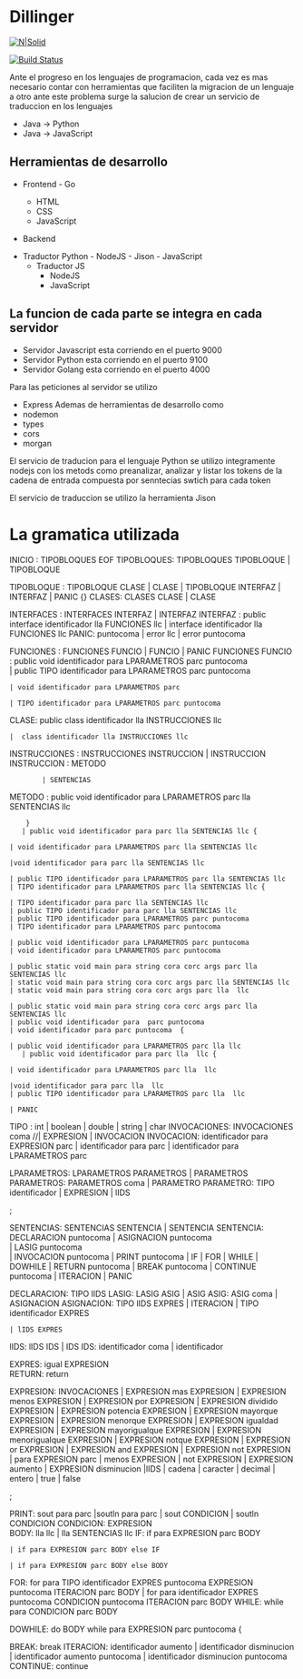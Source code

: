 # Dillinger

[![N|Solid](https://cldup.com/dTxpPi9lDf.thumb.png)](https://nodesource.com/products/nsolid)

[![Build Status](https://travis-ci.org/joemccann/dillinger.svg?branch=master)](https://travis-ci.org/joemccann/dillinger)

Ante el progreso en los lenguajes de programacion, cada vez es mas necesario contar con herramientas que faciliten la migracion de un lenguaje a otro ante este problema surge la salucion de crear un servicio de traduccion en los lenguajes

  - Java -> Python
  - Java -> JavaScript

## Herramientas de desarrollo
* Frontend
      - Go
    - HTML
    - CSS
    - JavaScript
    
 * Backend
  - Traductor Python
	      - NodeJS
	       - Jison
	       - JavaScript
      - Traductor JS
	      - NodeJS
	      - JavaScript 
## La funcion de cada parte se integra en cada servidor
- Servidor Javascript esta corriendo en el puerto 9000
- Servidor Python esta corriendo en el puerto 9100
- Servidor Golang esta corriendo en el puerto 4000

Para las peticiones al servidor se utilizo 
- Express 
Ademas de herramientas de desarrollo como 
- nodemon 
- types 
- cors 
- morgan



El servicio de traducion para el lenguaje Python se utilizo integramente nodejs
 con los metods como preanalizar, analizar y listar los tokens de la cadena de entrada compuesta por senntecias swtich para cada token

El servicio de traduccion se utilizo la herramienta Jison

# La gramatica utilizada

INICIO : TIPOBLOQUES EOF 
TIPOBLOQUES: TIPOBLOQUES TIPOBLOQUE 
| TIPOBLOQUE 

TIPOBLOQUE : TIPOBLOQUE CLASE 
        | CLASE 
	    | TIPOBLOQUE INTERFAZ
        | INTERFAZ 
        | PANIC {}
CLASES: CLASES CLASE 
    | CLASE 
   
INTERFACES : INTERFACES INTERFAZ 
        | INTERFAZ 
INTERFAZ : public interface identificador lla FUNCIONES llc 
        | interface identificador lla FUNCIONES llc 
PANIC:  puntocoma 
      | error llc
      | error puntocoma 
    

FUNCIONES : FUNCIONES FUNCIO 
              | FUNCIO 
              | PANIC FUNCIONES 
FUNCIO : public void identificador para LPARAMETROS parc puntocoma  
	| public TIPO identificador para LPARAMETROS parc puntocoma 
        
	| void identificador para LPARAMETROS parc 
    
	| TIPO identificador para LPARAMETROS parc puntocoma 

CLASE: public class identificador lla INSTRUCCIONES llc 

	|  class identificador lla INSTRUCCIONES llc 
INSTRUCCIONES : INSTRUCCIONES INSTRUCCION 
              | INSTRUCCION 
INSTRUCCION : METODO 

            | SENTENCIAS 

METODO : public void identificador para LPARAMETROS parc lla SENTENCIAS llc 
        
        }
       | public void identificador para parc lla SENTENCIAS llc {
 
	| void identificador para LPARAMETROS parc lla SENTENCIAS llc 
       
    |void identificador para parc lla SENTENCIAS llc 
      
    | public TIPO identificador para LPARAMETROS parc lla SENTENCIAS llc  
    | TIPO identificador para LPARAMETROS parc lla SENTENCIAS llc {

    | TIPO identificador para parc lla SENTENCIAS llc 
    | public TIPO identificador para parc lla SENTENCIAS llc 
	| public TIPO identificador para LPARAMETROS parc puntocoma   
    | TIPO identificador para LPARAMETROS parc puntocoma  
       
    | public void identificador para LPARAMETROS parc puntocoma   
    | void identificador para LPARAMETROS parc puntocoma 

    | public static void main para string cora corc args parc lla SENTENCIAS llc   
    | static void main para string cora corc args parc lla SENTENCIAS llc  
    | static void main para string cora corc args parc lla  llc  
 
    | public static void main para string cora corc args parc lla SENTENCIAS llc 
    | public void identificador para  parc puntocoma  
    | void identificador para parc puntocoma  {
        
    | public void identificador para LPARAMETROS parc lla llc  
       | public void identificador para parc lla  llc {

	| void identificador para LPARAMETROS parc lla  llc 
     
    |void identificador para parc lla  llc  
    | public TIPO identificador para LPARAMETROS parc lla  llc 

    | PANIC 

TIPO : int 
	| boolean 
	| double 
	| string 
	| char 
INVOCACIONES: INVOCACIONES coma 
	//| EXPRESION 
    | INVOCACION
INVOCACION:  identificador para EXPRESION parc 
| identificador para parc 
| identificador para LPARAMETROS parc 

LPARAMETROS: LPARAMETROS PARAMETROS 
	| PARAMETROS
PARAMETROS: PARAMETROS coma 
	| PARAMETRO 
PARAMETRO: TIPO identificador 
              | EXPRESION 
            | lIDS       
            
;

SENTENCIAS: SENTENCIAS SENTENCIA 
	| SENTENCIA
SENTENCIA: DECLARACION puntocoma 
	| ASIGNACION puntocoma  
    | LASIG puntocoma  
	| INVOCACION puntocoma 
	| PRINT puntocoma 
	| IF
	| FOR 
	| WHILE 
	| DOWHILE 
	| RETURN puntocoma 
	| BREAK puntocoma 
	| CONTINUE puntocoma 
    | ITERACION
    | PANIC 
  
DECLARACION: TIPO lIDS 
LASIG: LASIG ASIG 
| ASIG
ASIG: ASIG coma 
| ASIGNACION
ASIGNACION: TIPO lIDS EXPRES 
| ITERACION 
| TIPO identificador EXPRES 
	
    | lIDS EXPRES 
lIDS: lIDS IDS
| IDS 
IDS: identificador coma 
 	| identificador 

EXPRES: igual EXPRESION  
RETURN: return 
 
EXPRESION: 
    INVOCACIONES 
    | EXPRESION mas EXPRESION 
	| EXPRESION menos EXPRESION 
	| EXPRESION por EXPRESION 
	| EXPRESION dividido EXPRESION 
	| EXPRESION potencia EXPRESION 
	| EXPRESION mayorque EXPRESION 
	| EXPRESION menorque EXPRESION 
	| EXPRESION igualdad EXPRESION 
	| EXPRESION mayorigualque EXPRESION 
	| EXPRESION menorigualque EXPRESION 
	| EXPRESION notque EXPRESION
	| EXPRESION or EXPRESION 
	| EXPRESION and EXPRESION 
    | EXPRESION not EXPRESION 
	| para EXPRESION parc 
	| menos EXPRESION 
	| not EXPRESION 
    | EXPRESION aumento 
    | EXPRESION disminucion
	|lIDS 
	| cadena 
	| caracter 
	| decimal 
	| entero 
	| true 
	| false 
	
;


PRINT: sout para parc 
|soutln para parc 
	| sout CONDICION 
    | soutln CONDICION 
CONDICION:  EXPRESION  
BODY: lla llc 
	| lla SENTENCIAS llc 
IF: if para EXPRESION parc BODY 

	| if para EXPRESION parc BODY else IF  

	| if para EXPRESION parc BODY else BODY 

FOR: for para TIPO identificador EXPRES puntocoma EXPRESION puntocoma ITERACION parc BODY 
	| for para identificador EXPRES puntocoma CONDICION puntocoma ITERACION parc BODY 
WHILE: while para CONDICION parc BODY 

DOWHILE: do BODY while para EXPRESION parc puntocoma {

BREAK: break
ITERACION: identificador aumento 
	| identificador disminucion 
    | identificador aumento puntocoma 
	| identificador disminucion puntocoma
CONTINUE: continue  

















